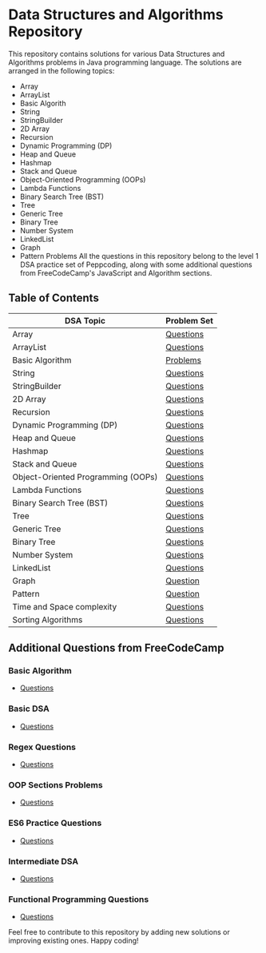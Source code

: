 # Data Structures and Algorithms Repository

This repository contains solutions for various Data Structures and Algorithms problems in Java programming language. The solutions are arranged in the following topics:

- Array
- ArrayList
- Basic Algorith
- String
- StringBuilder
- 2D Array
- Recursion
- Dynamic Programming (DP)
- Heap and Queue
- Hashmap
- Stack and Queue
- Object-Oriented Programming (OOPs)
- Lambda Functions
- Binary Search Tree (BST)
- Tree
- Generic Tree
- Binary Tree
- Number System
- LinkedList
- Graph
- Pattern Problems
All the questions in this repository belong to the level 1 DSA practice set of Peppcoding, along with some additional questions from FreeCodeCamp's JavaScript and Algorithm sections.

## Table of Contents

| DSA Topic | Problem Set |
| --------- | ----------- |
| Array | [Questions](https://github.com/MehraDevesh2022/DSA-Level1_PepCoding/tree/master/function%20and%20arrays) |
| ArrayList | [Questions](https://github.com/MehraDevesh2022/DSA-Level1_PepCoding/tree/master/String_Arraylist) |
| Basic Algorithm | [Problems](https://github.com/MehraDevesh2022/DSA-Level1_PepCoding/tree/master/GettingStarted) |
| String | [Questions](https://github.com/MehraDevesh2022/DSA-Level1_PepCoding/tree/master/String_Arraylist) |
| StringBuilder | [Questions](https://github.com/MehraDevesh2022/DSA-Level1_PepCoding/tree/master/String_Arraylist) |
| 2D Array | [Questions](https://github.com/MehraDevesh2022/DSA-Level1_PepCoding/tree/master/2dArray) |
| Recursion | [Questions](https://github.com/MehraDevesh2022/DSA-Level1_PepCoding/tree/master/Recursion) |
| Dynamic Programming (DP) | [Questions](https://github.com/MehraDevesh2022/DSA-Level1_PepCoding/tree/master/DP) |
| Heap and Queue | [Questions](https://github.com/MehraDevesh2022/DSA-Level1_PepCoding/tree/master/queue) |
| Hashmap | [Questions](https://github.com/MehraDevesh2022/DSA-Level1_PepCoding/tree/master/HashMap) |
| Stack and Queue | [Questions](https://github.com/MehraDevesh2022/DSA-Level1_PepCoding/tree/master/stack-queue) |
| Object-Oriented Programming (OOPs) | [Questions](https://github.com/MehraDevesh2022/DSA-Level1_PepCoding/tree/master/Warpper-class%20and%20AutoBoxing) |
| Lambda Functions | [Questions](https://github.com/MehraDevesh2022/DSA-Level1_PepCoding/tree/master/lamdaFunction) |
| Binary Search Tree (BST) | [Questions](https://github.com/MehraDevesh2022/DSA-Level1_PepCoding/tree/master/Tree-BST) |
| Tree | [Questions](https://github.com/MehraDevesh2022/DSA-Level1_PepCoding/tree/master/Tree) |
| Generic Tree | [Questions](https://github.com/MehraDevesh2022/DSA-Level1_PepCoding/tree/master/Tree-Generic) |
| Binary Tree | [Questions](https://github.com/MehraDevesh2022/DSA-Level1_PepCoding/tree/master/Tree) |
| Number System | [Questions](https://github.com/MehraDevesh2022/DSA-Level1_PepCoding/tree/master/Number%20System) |
| LinkedList | [Questions](https://github.com/MehraDevesh2022/DSA-Level1_PepCoding/tree/master/LinkedList) |
| Graph  | [Question](https://github.com/MehraDevesh2022/DSA-Level1_PepCoding/tree/master/Graph) |
| Pattern |[Question](https://github.com/MehraDevesh2022/DSA-Level1_PepCoding/tree/master/Pattern) |
| Time and Space complexity | [Questions](https://github.com/MehraDevesh2022/DSA-Level1_PepCoding/tree/master/Time%20and%20Space)|
| Sorting Algorithms| [Questions](https://github.com/MehraDevesh2022/DSA-Level1_PepCoding/tree/master/Time%20and%20Space)|

## Additional Questions from FreeCodeCamp

### Basic Algorithm
- [Questions](https://github.com/MehraDevesh2022/DSA-Level1_PepCoding/tree/master/Java-Script-and-Algorithm/Basic-Algo)

### Basic DSA
- [Questions](https://github.com/MehraDevesh2022/DSA-Level1_PepCoding/tree/master/Java-Script-and-Algorithm/Basic-Dsa)

### Regex Questions
- [Questions](https://github.com/MehraDevesh2022/DSA-Level1_PepCoding/tree/master/Java-Script-and-Algorithm/RegEx)

### OOP Sections Problems
- [Questions](https://github.com/MehraDevesh2022/DSA-Level1_PepCoding/tree/master/Java-Script-and-Algorithm/oops)

### ES6 Practice Questions
- [Questions](https://github.com/MehraDevesh2022/DSA-Level1_PepCoding/tree/master/Java-Script-and-Algorithm/ES6)

### Intermediate DSA
- [Questions](https://github.com/MehraDevesh2022/DSA-Level1_PepCoding/tree/master/Java-Script-and-Algorithm/intermediateDsa)

### Functional Programming Questions
- [Questions](https://github.com/MehraDevesh2022/DSA-Level1_PepCoding/tree/master/Java-Script-and-Algorithm/functional%20Programming)

Feel free to contribute to this repository by adding new solutions or improving existing ones. Happy coding!
